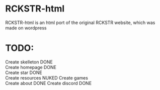 # RCKSTR-html
RCKSTR-html is an html port of the original RCKSTR website, which was made on wordpress   

# TODO: 


Create skelleton DONE  
Create homepage  DONE     
Create star      DONE   
Create resources NUKED 
Create games     
Create about     DONE
Create discord   DONE   